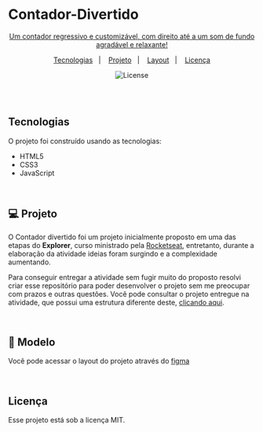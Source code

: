 # Contador-Divertido

<p align="center"><u>Um contador regressivo e customizável, com direito até a um som de fundo agradável e relaxante!</u></p>

<p align="center">
  <a href="#-tecnologias">Tecnologias</a>&nbsp;&nbsp;&nbsp;|&nbsp;&nbsp;&nbsp;
  <a href="#computer-projeto">Projeto</a>&nbsp;&nbsp;&nbsp;|&nbsp;&nbsp;&nbsp;
  <a href="#-layout">Layout</a>&nbsp;&nbsp;&nbsp;|&nbsp;&nbsp;&nbsp;
  <a href="#licença">Licença</a>
</p>

<p align="center">
  <img alt="License" src="https://img.shields.io/static/v1?label=license&message=MIT&color=49AA26&labelColor=000000">
</p>

<p align="center">
    <img src="" alt="">
</p>

<br>

## Tecnologias

<p>O projeto foi construído usando as tecnologias:</p>

<ul>
    <li>HTML5</li>
    <li>CSS3</li>
    <li>JavaScript</li>
</ul>

<br>

## :computer: Projeto

<p>O Contador divertido foi um projeto inicialmente proposto em uma das etapas do <strong>Explorer</strong>, curso ministrado pela <a href="https://www.rocketseat.com.br">Rocketseat</a>, entretanto, durante a elaboração da atividade ideias foram surgindo e a complexidade aumentando.</p>

<p>Para conseguir entregar a atividade sem fugir muito do proposto resolvi criar esse repositório para poder desenvolver o projeto sem me preocupar com prazos e outras questões. Você pode consultar o projeto entregue na atividade, que possui uma estrutura diferente deste, <a href="https://codepen.io/Pedro-Jelev/pen/vYaNKqB">clicando aqui</a>.</p>

<br>

## :closed_book: Modelo
<p>Você pode acessar o layout do projeto através do <a href="https://www.figma.com/file/xPmMb1R0ssCYFZCtDDYBe9/Stage-05---Focus-Timer-2.0?node-id=0%3A1&t=TK2qKLsFS88SOTBO-0">figma</a></p>

<br>

## Licença

Esse projeto está sob a licença MIT.
